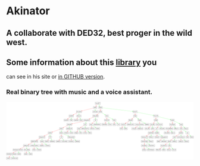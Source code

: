# Akinator
## A collaborate with DED32, best proger in the wild west.
## Some information about this [library](http://storage.ded32.net.ru/Lib/TX/TXUpdate/Doc/HTML.ru/) you
 can see in his site or [in GITHUB version](https://github.com/ded32/TXLib). 

### Real binary tree with music and a voice assistant.
![](images/dump.png)
